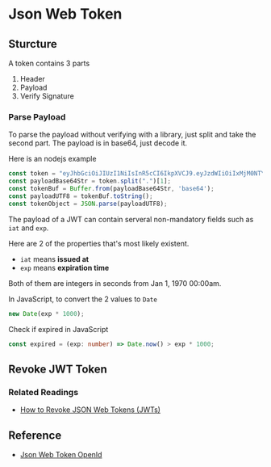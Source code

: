 # Json Web Token

## Sturcture

A token contains 3 parts
1. Header
2. Payload
3. Verify Signature

### Parse Payload

To parse the payload without verifying with a library, just split and take the second part. The payload is in base64, just decode it. 

Here is an nodejs example

```js
const token = "eyJhbGciOiJIUzI1NiIsInR5cCI6IkpXVCJ9.eyJzdWIiOiIxMjM0NTY3ODkwIiwibmFtZSI6IkpvaG4gRG9lIiwiaWF0IjoxNTE2MjM5MDIyfQ.SflKxwRJSMeKKF2QT4fwpMeJf36POk6yJV_adQssw5c";
const payloadBase64Str = token.split(".")[1];
const tokenBuf = Buffer.from(payloadBase64Str, 'base64');
const payloadUTF8 = tokenBuf.toString();
const tokenObject = JSON.parse(payloadUTF8);
```

The payload of a JWT can contain serveral non-mandatory fields such as `iat` and `exp`.

Here are 2 of the properties that's most likely existent.

- `iat` means **issued at**
- `exp` means **expiration time**

Both of them are integers in seconds from Jan 1, 1970 00:00am.

In JavaScript, to convert the 2 values to `Date`

```js
new Date(exp * 1000);
```

Check if expired in JavaScript

```ts
const expired = (exp: number) => Date.now() > exp * 1000;
```




## Revoke JWT Token

### Related Readings

- [How to Revoke JSON Web Tokens (JWTs)](https://devops.com/how-to-revoke-json-web-tokens-jwts)

## Reference

- [Json Web Token OpenId](https://openid.net/specs/draft-jones-json-web-token-07.html)
